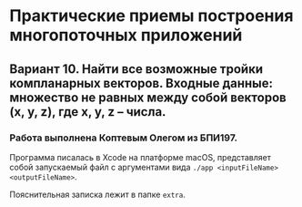 #  Практические приемы построения многопоточных приложений

## Вариант 10. Найти все возможные тройки компланарных векторов. Входные данные: множество не равных между собой векторов (x, y, z), где x, y, z – числа.

### Работа выполнена Коптевым Олегом из БПИ197.

Программа писалась в Xcode на платформе macOS, представляет собой запускаемый файл с аргументами вида `./app <inputFileName> <outputFileName>`.

Пояснительная записка лежит в папке `extra`.
